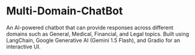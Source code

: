 # Multi-Domain-ChatBot
An AI-powered chatbot that can provide responses across different domains such as General, Medical, Financial, and Legal topics. Built using LangChain, Google Generative AI (Gemini 1.5 Flash), and Gradio for an interactive UI.
